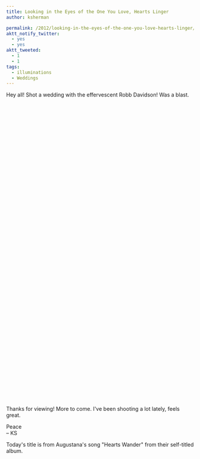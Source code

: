 ```yaml
---
title: Looking in the Eyes of the One You Love, Hearts Linger
author: ksherman

permalink: /2012/looking-in-the-eyes-of-the-one-you-love-hearts-linger/
aktt_notify_twitter:
  - yes
  - yes
aktt_tweeted:
  - 1
  - 1
tags:
  - illuminations
  - Weddings
---
```

Hey all! Shot a wedding with the effervescent Robb Davidson! Was a blast.

<p style="text-align: center;">
  <img src="https://s3-us-west-2.amazonaws.com/assets.kshermphoto.com/wp-content/uploads/2012/05/DuquetteWedding-1.jpg" alt="" />
</p>

<p style="text-align: center;">
  <img src="https://s3-us-west-2.amazonaws.com/assets.kshermphoto.com/wp-content/uploads/2012/05/DuquetteWedding-3.jpg" alt="" />
</p>

<p style="text-align: center;">
  <img src="https://s3-us-west-2.amazonaws.com/assets.kshermphoto.com/wp-content/uploads/2012/05/DuquetteWedding-4.jpg" alt="" />
</p>

<p style="text-align: center;">
  <img src="https://s3-us-west-2.amazonaws.com/assets.kshermphoto.com/wp-content/uploads/2012/05/DuquetteWedding-6.jpg" alt="" />
</p>

<p style="text-align: center;">
  <img src="https://s3-us-west-2.amazonaws.com/assets.kshermphoto.com/wp-content/uploads/2012/05/DuquetteWedding-7.jpg" alt="" />
</p>

<p style="text-align: center;">
  <img src="https://s3-us-west-2.amazonaws.com/assets.kshermphoto.com/wp-content/uploads/2012/05/DuquetteWedding-8.jpg" alt="" />
</p>

<p style="text-align: center;">
  <img src="https://s3-us-west-2.amazonaws.com/assets.kshermphoto.com/wp-content/uploads/2012/05/DuquetteWedding-9.jpg" alt="" />
</p>

<p style="text-align: center;">
  <img src="https://s3-us-west-2.amazonaws.com/assets.kshermphoto.com/wp-content/uploads/2012/05/DuquetteWedding-10.jpg" alt="" />
</p>

<p style="text-align: center;">
  <img src="https://s3-us-west-2.amazonaws.com/assets.kshermphoto.com/wp-content/uploads/2012/05/DuquetteWedding-12.jpg" alt="" />
</p>

<p style="text-align: center;">
  <img src="https://s3-us-west-2.amazonaws.com/assets.kshermphoto.com/wp-content/uploads/2012/05/DuquetteWedding-13.jpg" alt="" />
</p>

<p style="text-align: center;">
  <img src="https://s3-us-west-2.amazonaws.com/assets.kshermphoto.com/wp-content/uploads/2012/05/DuquetteWedding-14.jpg" alt="" />
</p>

<p style="text-align: center;">
  <img src="https://s3-us-west-2.amazonaws.com/assets.kshermphoto.com/wp-content/uploads/2012/05/DuquetteWedding-16.jpg" alt="" />
</p>

<p style="text-align: center;">
  <img src="https://s3-us-west-2.amazonaws.com/assets.kshermphoto.com/wp-content/uploads/2012/05/DuquetteWedding-19.jpg" alt="" />
</p>

<p style="text-align: center;">
  <img src="https://s3-us-west-2.amazonaws.com/assets.kshermphoto.com/wp-content/uploads/2012/05/DuquetteWedding-20.jpg" alt="" />
</p>

<p style="text-align: center;">
  <img src="https://s3-us-west-2.amazonaws.com/assets.kshermphoto.com/wp-content/uploads/2012/05/DuquetteWedding-23.jpg" alt="" />
</p>

<p style="text-align: center;">
  <img src="https://s3-us-west-2.amazonaws.com/assets.kshermphoto.com/wp-content/uploads/2012/05/DuquetteWedding-25.jpg" alt="" />
</p>

<p style="text-align: center;">
  <img src="https://s3-us-west-2.amazonaws.com/assets.kshermphoto.com/wp-content/uploads/2012/05/DuquetteWedding-26.jpg" alt="" />
</p>

<p style="text-align: center;">
  <img src="https://s3-us-west-2.amazonaws.com/assets.kshermphoto.com/wp-content/uploads/2012/05/DuquetteWedding-27.jpg" alt="" />
</p>

<p style="text-align: center;">
  <img src="https://s3-us-west-2.amazonaws.com/assets.kshermphoto.com/wp-content/uploads/2012/05/DuquetteWedding-29.jpg" alt="" />
</p>

<p style="text-align: center;">
  <img src="https://s3-us-west-2.amazonaws.com/assets.kshermphoto.com/wp-content/uploads/2012/05/DuquetteWedding-32.jpg" alt="" />
</p>

<p style="text-align: center;">
  <img src="https://s3-us-west-2.amazonaws.com/assets.kshermphoto.com/wp-content/uploads/2012/05/DuquetteWedding-33.jpg" alt="" />
</p>

<p style="text-align: center;">
  <img src="https://s3-us-west-2.amazonaws.com/assets.kshermphoto.com/wp-content/uploads/2012/05/DuquetteWedding-34.jpg" alt="" />
</p>

<p style="text-align: center;">
  <img src="https://s3-us-west-2.amazonaws.com/assets.kshermphoto.com/wp-content/uploads/2012/05/DuquetteWedding-35.jpg" alt="" />
</p>

<p style="text-align: center;">
  <img src="https://s3-us-west-2.amazonaws.com/assets.kshermphoto.com/wp-content/uploads/2012/05/DuquetteWedding-37.jpg" alt="" />
</p>

<p style="text-align: center;">
  <img src="https://s3-us-west-2.amazonaws.com/assets.kshermphoto.com/wp-content/uploads/2012/05/DuquetteWedding-38.jpg" alt="" />
</p>

<p style="text-align: center;">
  <img src="https://s3-us-west-2.amazonaws.com/assets.kshermphoto.com/wp-content/uploads/2012/05/DuquetteWedding-39.jpg" alt="" />
</p>

<p style="text-align: center;">
  <img src="https://s3-us-west-2.amazonaws.com/assets.kshermphoto.com/wp-content/uploads/2012/05/DuquetteWedding-41.jpg" alt="" />
</p>

<p style="text-align: center;">
  <img src="https://s3-us-west-2.amazonaws.com/assets.kshermphoto.com/wp-content/uploads/2012/05/DuquetteWedding-43.jpg" alt="" />
</p>

<p style="text-align: center;">
  <img src="https://s3-us-west-2.amazonaws.com/assets.kshermphoto.com/wp-content/uploads/2012/05/DuquetteWedding-44.jpg" alt="" />
</p>

<p style="text-align: center;">
  <img src="https://s3-us-west-2.amazonaws.com/assets.kshermphoto.com/wp-content/uploads/2012/05/DuquetteWedding-45.jpg" alt="" />
</p>

<p style="text-align: center;">
  <img src="https://s3-us-west-2.amazonaws.com/assets.kshermphoto.com/wp-content/uploads/2012/05/DuquetteWedding-46.jpg" alt="" />
</p>

<p style="text-align: center;">
  <img src="https://s3-us-west-2.amazonaws.com/assets.kshermphoto.com/wp-content/uploads/2012/05/DuquetteWedding-47.jpg" alt="" />
</p>

<p style="text-align: center;">
  <img src="https://s3-us-west-2.amazonaws.com/assets.kshermphoto.com/wp-content/uploads/2012/05/DuquetteWedding-48.jpg" alt="" />
</p>

<p style="text-align: center;">
  <img src="https://s3-us-west-2.amazonaws.com/assets.kshermphoto.com/wp-content/uploads/2012/05/DuquetteWedding-49.jpg" alt="" />
</p>

<p style="text-align: center;">
  <img src="https://s3-us-west-2.amazonaws.com/assets.kshermphoto.com/wp-content/uploads/2012/05/DuquetteWedding-51.jpg" alt="" />
</p>

<p style="text-align: center;">
  <img src="https://s3-us-west-2.amazonaws.com/assets.kshermphoto.com/wp-content/uploads/2012/05/DuquetteWedding-52.jpg" alt="" />
</p>

<p style="text-align: center;">
  <img src="https://s3-us-west-2.amazonaws.com/assets.kshermphoto.com/wp-content/uploads/2012/05/DuquetteWedding-53.jpg" alt="" />
</p>

<p style="text-align: center;">
  <img src="https://s3-us-west-2.amazonaws.com/assets.kshermphoto.com/wp-content/uploads/2012/05/DuquetteWedding-54.jpg" alt="" />
</p>

<p style="text-align: center;">
  <img src="https://s3-us-west-2.amazonaws.com/assets.kshermphoto.com/wp-content/uploads/2012/05/DuquetteWedding-55.jpg" alt="" />
</p>

<p style="text-align: center;">
  <img src="https://s3-us-west-2.amazonaws.com/assets.kshermphoto.com/wp-content/uploads/2012/05/DuquetteWedding-56.jpg" alt="" />
</p>

<p style="text-align: center;">
  <img src="https://s3-us-west-2.amazonaws.com/assets.kshermphoto.com/wp-content/uploads/2012/05/DuquetteWedding-57.jpg" alt="" />
</p>

<p style="text-align: center;">
  <img src="https://s3-us-west-2.amazonaws.com/assets.kshermphoto.com/wp-content/uploads/2012/05/DuquetteWedding-58.jpg" alt="" />
</p>

<p style="text-align: center;">
  <img src="https://s3-us-west-2.amazonaws.com/assets.kshermphoto.com/wp-content/uploads/2012/05/DuquetteWedding-60.jpg" alt="" />
</p>

<p style="text-align: center;">
  <img src="https://s3-us-west-2.amazonaws.com/assets.kshermphoto.com/wp-content/uploads/2012/05/DuquetteWedding-61.jpg" alt="" />
</p>

<p style="text-align: center;">
  <img src="https://s3-us-west-2.amazonaws.com/assets.kshermphoto.com/wp-content/uploads/2012/05/DuquetteWedding-62.jpg" alt="" />
</p>

<p style="text-align: center;">
  <img src="https://s3-us-west-2.amazonaws.com/assets.kshermphoto.com/wp-content/uploads/2012/05/DuquetteWedding-63.jpg" alt="" />
</p>

<p style="text-align: center;">
  <img src="https://s3-us-west-2.amazonaws.com/assets.kshermphoto.com/wp-content/uploads/2012/05/DuquetteWedding-64.jpg" alt="" />
</p>

<p style="text-align: center;">
  <img src="https://s3-us-west-2.amazonaws.com/assets.kshermphoto.com/wp-content/uploads/2012/05/DuquetteWedding-65.jpg" alt="" />
</p>

<p style="text-align: center;">
  <img src="https://s3-us-west-2.amazonaws.com/assets.kshermphoto.com/wp-content/uploads/2012/05/DuquetteWedding-66.jpg" alt="" />
</p>

<p style="text-align: center;">
  <img src="https://s3-us-west-2.amazonaws.com/assets.kshermphoto.com/wp-content/uploads/2012/05/DuquetteWedding-67.jpg" alt="" />
</p>

<p style="text-align: center;">
  <img src="https://s3-us-west-2.amazonaws.com/assets.kshermphoto.com/wp-content/uploads/2012/05/DuquetteWedding-68.jpg" alt="" />
</p>

<p style="text-align: center;">
  <img src="https://s3-us-west-2.amazonaws.com/assets.kshermphoto.com/wp-content/uploads/2012/05/DuquetteWedding-69.jpg" alt="" />
</p>

<p style="text-align: center;">
  <img src="https://s3-us-west-2.amazonaws.com/assets.kshermphoto.com/wp-content/uploads/2012/05/DuquetteWedding-70.jpg" alt="" />
</p>

<p style="text-align: center;">
  <img src="https://s3-us-west-2.amazonaws.com/assets.kshermphoto.com/wp-content/uploads/2012/05/DuquetteWedding-71.jpg" alt="" />
</p>

<p style="text-align: center;">
  <img src="https://s3-us-west-2.amazonaws.com/assets.kshermphoto.com/wp-content/uploads/2012/05/DuquetteWedding-72.jpg" alt="" />
</p>

<p style="text-align: center;">
  <img src="https://s3-us-west-2.amazonaws.com/assets.kshermphoto.com/wp-content/uploads/2012/05/DuquetteWedding-73.jpg" alt="" />
</p>

<p style="text-align: center;">
  <img src="https://s3-us-west-2.amazonaws.com/assets.kshermphoto.com/wp-content/uploads/2012/05/DuquetteWedding-75.jpg" alt="" />
</p>

<p style="text-align: center;">
  <img src="https://s3-us-west-2.amazonaws.com/assets.kshermphoto.com/wp-content/uploads/2012/05/DuquetteWedding-76.jpg" alt="" />
</p>

Thanks for viewing! More to come. I've been shooting a lot lately, feels great.

Peace  
– KS

Today's title is from Augustana's song "Hearts Wander" from their self-titled album.